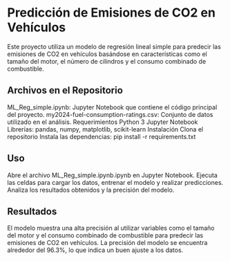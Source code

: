 # Predicción de Emisiones de CO2 en Vehículos

Este proyecto utiliza un modelo de regresión lineal simple para predecir las emisiones de CO2 en vehículos basándose en características como el tamaño del motor, el número de cilindros y el consumo combinado de combustible.

## Archivos en el Repositorio

ML_Reg_simple.ipynb: Jupyter Notebook que contiene el código principal del proyecto.
my2024-fuel-consumption-ratings.csv: Conjunto de datos utilizado en el análisis.
Requerimientos
Python 3
Jupyter Notebook
Librerías: pandas, numpy, matplotlib, scikit-learn
Instalación
Clona el repositorio
Instala las dependencias: pip install -r requirements.txt

## Uso
Abre el archivo ML_Reg_simple.ipynb.ipynb en Jupyter Notebook.
Ejecuta las celdas para cargar los datos, entrenar el modelo y realizar predicciones.
Analiza los resultados obtenidos y la precisión del modelo.

## Resultados
El modelo muestra una alta precisión al utilizar variables como el tamaño del motor y el consumo combinado de combustible para predecir las emisiones de CO2 en vehículos. La precisión del modelo se encuentra alrededor del 96.3%, lo que indica un buen ajuste a los datos.

